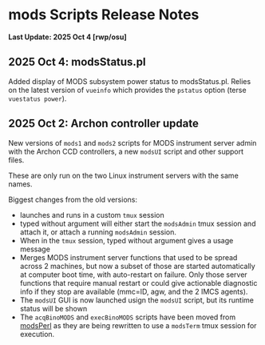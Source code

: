 # mods Scripts Release Notes

<b>Last Update: 2025 Oct 4 [rwp/osu]</b>

## 2025 Oct 4: modsStatus.pl

Added display of MODS subsystem power status to modsStatus.pl.  Relies on the latest version
of `vueinfo` which provides the `pstatus` option (terse `vuestatus power`).

## 2025 Oct 2: Archon controller update

New versions of `mods1` and `mods2` scripts for MODS instrument 
server admin with the Archon CCD controllers, a new `modsUI` script
and other support files.  

These are only run on the two Linux instrument
servers with the same names.

Biggest changes from the old versions:
 * launches and runs in a custom `tmux` session
 * typed without argument will either start the `modsAdmin` tmux session and attach it, or attach a running `modsAdmin` session.
 * When in the `tmux` session, typed without argument gives a usage message
 * Merges MODS instrument server functions that used to be spread across 2 machines, but now a subset of those are started automatically at computer boot time, with auto-restart on failure.  Only those server functions that require manual restart or could give actionable diagnostic info if they stop are available (mmc=ID, agw, and the 2 IMCS agents).
 * The `modsUI` GUI is now launched usign the `modsUI` script, but its runtime status will be shown
 * The `acqBinoMODS` and `execBinoMODS` scripts have been moved from [modsPerl](../modsPerl) as they are being rewritten to use a `modsTerm` tmux session for execution.

